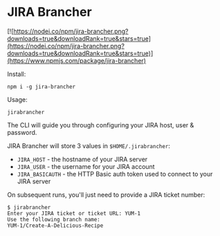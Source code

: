 # JIRA Brancher

[![https://nodei.co/npm/jira-brancher.png?downloads=true&downloadRank=true&stars=true](https://nodei.co/npm/jira-brancher.png?downloads=true&downloadRank=true&stars=true)](https://www.npmjs.com/package/jira-brancher)

Install:

`npm i -g jira-brancher`

Usage:

`jirabrancher`

The CLI will guide you through configuring your JIRA host, user & password.

JIRA Brancher will store 3 values in `$HOME/.jirabrancher`:

* `JIRA_HOST` - the hostname of your JIRA server
* `JIRA_USER` - the username for your JIRA account
* `JIRA_BASICAUTH` - the HTTP Basic auth token used to connect to your JIRA server

On subsequent runs, you'll just need to provide a JIRA ticket number:

```shell
$ jirabrancher
Enter your JIRA ticket or ticket URL: YUM-1
Use the following branch name:
YUM-1/Create-A-Delicious-Recipe
```